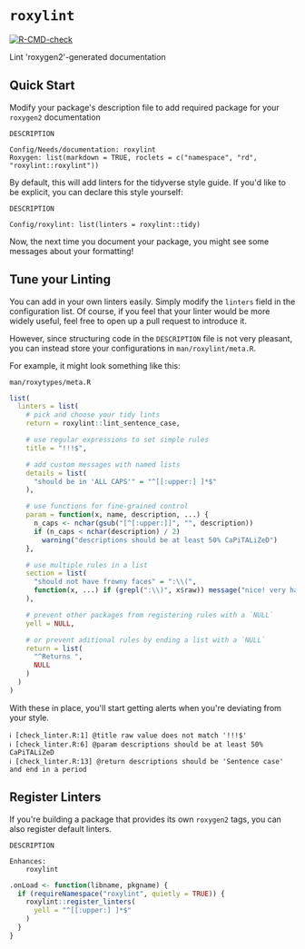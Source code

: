# `roxylint`

<!-- badges: start -->
[![R-CMD-check](https://github.com/dgkf/roxylint/actions/workflows/R-CMD-check.yaml/badge.svg)](https://github.com/dgkf/roxylint/actions/workflows/R-CMD-check.yaml)
<!-- badges: end -->

Lint 'roxygen2'-generated documentation

## Quick Start

Modify your package's description file to add required package for your 
`roxygen2` documentation

`DESCRIPTION`
```
Config/Needs/documentation: roxylint
Roxygen: list(markdown = TRUE, roclets = c("namespace", "rd", "roxylint::roxylint"))
```

By default, this will add linters for the tidyverse style guide. If you'd like
to be explicit, you can declare this style yourself:

`DESCRIPTION`
```
Config/roxylint: list(linters = roxylint::tidy)
```

Now, the next time you document your package, you might see some messages about 
your formatting!

## Tune your Linting

You can add in your own linters easily. Simply modify the `linters` field in the
configuration list. Of course, if you feel that your linter would be more widely
useful, feel free to open up a pull request to introduce it.

However, since structuring code in the `DESCRIPTION` file is not very pleasant,
you can instead store your configurations in `man/roxylint/meta.R`.

For example, it might look something like this:

`man/roxytypes/meta.R`
```r
list(
  linters = list(
    # pick and choose your tidy lints
    return = roxylint::lint_sentence_case,

    # use regular expressions to set simple rules
    title = "!!!$",

    # add custom messages with named lists
    details = list(
      "should be in 'ALL CAPS'" = "^[[:upper:] ]*$"
    ),

    # use functions for fine-grained control
    param = function(x, name, description, ...) {
      n_caps <- nchar(gsub("[^[:upper:]]", "", description))
      if (n_caps < nchar(description) / 2)
        warning("descriptions should be at least 50% CaPiTALiZeD")
    },

    # use multiple rules in a list
    section = list(
      "should not have frowny faces" = ":\\(",
      function(x, ...) if (grepl(":\\)", x$raw)) message("nice! very happy :)")
    ),

    # prevent other packages from registering rules with a `NULL`
    yell = NULL,

    # or prevent aditional rules by ending a list with a `NULL`
    return = list(
      "^Returns ",
      NULL
    )
  )
)
```

With these in place, you'll start getting alerts when you're deviating from your
style.

```
ℹ [check_linter.R:1] @title raw value does not match '!!!$'
ℹ [check_linter.R:6] @param descriptions should be at least 50% CaPiTALiZeD
ℹ [check_linter.R:13] @return descriptions should be 'Sentence case' and end in a period
```

## Register Linters

If you're building a package that provides its own `roxygen2` tags, you can also
register default linters.

`DESCRIPTION`
```
Enhances:
    roxylint
```

```r
.onLoad <- function(libname, pkgname) {
  if (requireNamespace("roxylint", quietly = TRUE)) {
    roxylint::register_linters(
      yell = "^[[:upper:] ]*$"
    )
  }
}
```
